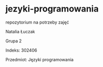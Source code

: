 # jezyki-programowania
repozytorium na potrzeby zajęć

Natalia Łuczak

Grupa 2

Indeks: 302406

Przedmiot: Języki programowania

